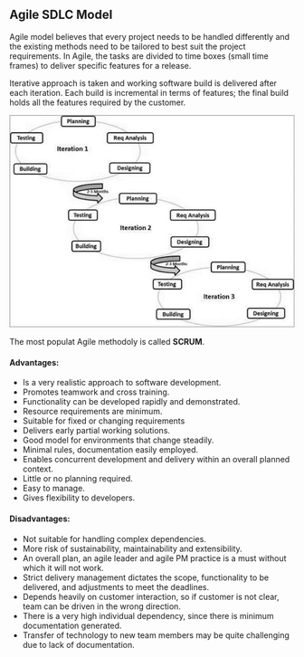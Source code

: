 ## Agile SDLC Model
Agile model believes that every project needs to be handled differently and the existing methods need to be tailored to best suit the project requirements. In Agile, the tasks are divided to time boxes (small time frames) to deliver specific features for a release.

Iterative approach is taken and working software build is delivered after each iteration. Each build is incremental in terms of features; the final build holds all the features required by the customer.

![sdlc_agile_model](../images/sdlc_agile_model.jpg)

The most populat Agile methodoly is called __SCRUM__.

#### Advantages:
* Is a very realistic approach to software development.
* Promotes teamwork and cross training.
* Functionality can be developed rapidly and demonstrated.
* Resource requirements are minimum.
* Suitable for fixed or changing requirements
* Delivers early partial working solutions.
* Good model for environments that change steadily.
* Minimal rules, documentation easily employed.
* Enables concurrent development and delivery within an overall planned context.
* Little or no planning required.
* Easy to manage.
* Gives flexibility to developers.

#### Disadvantages:
* Not suitable for handling complex dependencies.
* More risk of sustainability, maintainability and extensibility.
* An overall plan, an agile leader and agile PM practice is a must without which it will not work.
* Strict delivery management dictates the scope, functionality to be delivered, and adjustments to meet the deadlines.
* Depends heavily on customer interaction, so if customer is not clear, team can be driven in the wrong direction.
* There is a very high individual dependency, since there is minimum documentation generated.
* Transfer of technology to new team members may be quite challenging due to lack of documentation.
